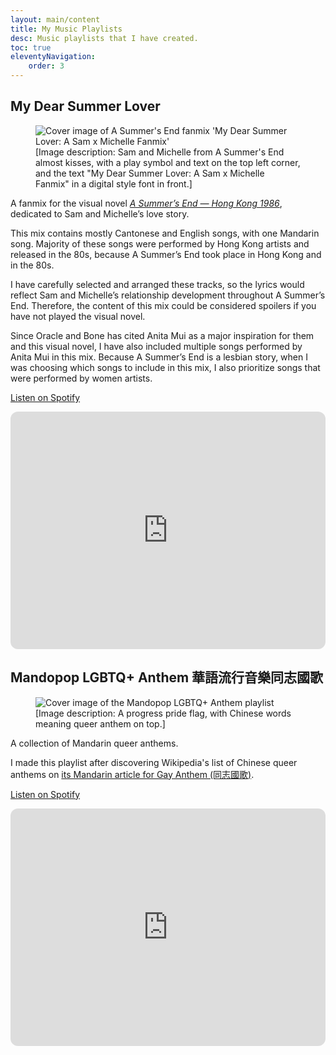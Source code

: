 ```yaml
---
layout: main/content
title: My Music Playlists
desc: Music playlists that I have created.
toc: true
eleventyNavigation:
    order: 3
---
```


## My Dear Summer Lover

<figure>
    <img src="/assets/projects/playlists/My-Dear-Summer-Lover-cover.png" alt="Cover image of A Summer's End fanmix 'My Dear Summer Lover: A Sam x Michelle Fanmix'">
    <figcaption>
        [Image description: Sam and Michelle from A Summer's End almost kisses, with a play symbol and text on the top left corner, and the text "My Dear Summer Lover: A Sam x Michelle Fanmix" in a digital style font in front.]
    </figcaption>
</figure>

A fanmix for the visual novel <cite>[A Summer’s End — Hong Kong 1986](https://www.asummersend.com/home)</cite>, dedicated to Sam and Michelle’s love story.

This mix contains mostly Cantonese and English songs, with one Mandarin song. Majority of these songs were performed by Hong Kong artists and released in the 80s, because A Summer’s End took place in Hong Kong and in the 80s.

I have carefully selected and arranged these tracks, so the lyrics would reflect Sam and Michelle’s relationship development throughout A Summer’s End. Therefore, the content of this mix could be considered spoilers if you have not played the visual novel.

Since Oracle and Bone has cited Anita Mui as a major inspiration for them and this visual novel, I have also included multiple songs performed by Anita Mui in this mix. Because A Summer’s End is a lesbian story, when I was choosing which songs to include in this mix, I also prioritize songs that were performed by women artists.

<a class="link-btn" href="https://open.spotify.com/playlist/3SIV7VjSKhspYwugVIQjug" target="_blank">Listen on Spotify</a>

<iframe style="border-radius:12px" src="https://open.spotify.com/embed/playlist/3SIV7VjSKhspYwugVIQjug?utm_source=generator" width="100%" height="380" frameBorder="0" allowfullscreen="" allow="autoplay; clipboard-write; encrypted-media; fullscreen; picture-in-picture" loading="lazy"></iframe>

## Mandopop LGBTQ+ Anthem 華語流行音樂同志國歌

<figure>
    <img src="/assets/projects/playlists/Mandopop-LGBTQ+-Anthem-Cover.png" alt="Cover image of the Mandopop LGBTQ+ Anthem playlist">
    <figcaption>
        [Image description: A progress pride flag, with Chinese words meaning queer anthem on top.]
    </figcaption>
</figure>

A collection of Mandarin queer anthems.

I made this playlist after discovering Wikipedia's list of Chinese queer anthems on [its Mandarin article for Gay Anthem (同志國歌)](https://zh.wikipedia.org/wiki/%E5%90%8C%E5%BF%97%E5%9C%8B%E6%AD%8C#%E8%8F%AF%E8%AA%9E).

<a class="link-btn" href="https://open.spotify.com/playlist/5JXAUPZkmv1cFScAfhOkXh" target="_blank">Listen on Spotify</a>

<iframe style="border-radius:12px" src="https://open.spotify.com/embed/playlist/5JXAUPZkmv1cFScAfhOkXh?utm_source=generator" width="100%" height="380" frameBorder="0" allowfullscreen="" allow="autoplay; clipboard-write; encrypted-media; fullscreen; picture-in-picture" loading="lazy"></iframe>
